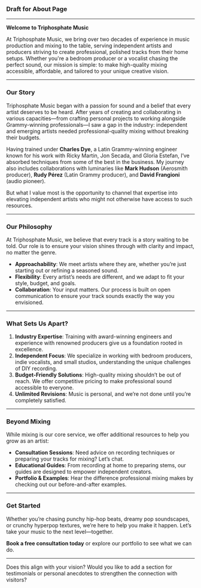 ### Draft for **About Page**

---

**Welcome to Triphosphate Music**  

At Triphosphate Music, we bring over two decades of experience in music production and mixing to the table, serving independent artists and producers striving to create professional, polished tracks from their home setups. Whether you're a bedroom producer or a vocalist chasing the perfect sound, our mission is simple: to make high-quality mixing accessible, affordable, and tailored to your unique creative vision.  

---

### **Our Story**  
Triphosphate Music began with a passion for sound and a belief that every artist deserves to be heard. After years of creating and collaborating in various capacities—from crafting personal projects to working alongside Grammy-winning professionals—I saw a gap in the industry: independent and emerging artists needed professional-quality mixing without breaking their budgets.  

Having trained under **Charles Dye**, a Latin Grammy-winning engineer known for his work with Ricky Martin, Jon Secada, and Gloria Estefan, I’ve absorbed techniques from some of the best in the business. My journey also includes collaborations with luminaries like **Mark Hudson** (Aerosmith producer), **Rudy Pérez** (Latin Grammy producer), and **David Frangioni** (audio pioneer).  

But what I value most is the opportunity to channel that expertise into elevating independent artists who might not otherwise have access to such resources.

---

### **Our Philosophy**  
At Triphosphate Music, we believe that every track is a story waiting to be told. Our role is to ensure your vision shines through with clarity and impact, no matter the genre.  
- **Approachability**: We meet artists where they are, whether you’re just starting out or refining a seasoned sound.  
- **Flexibility**: Every artist’s needs are different, and we adapt to fit your style, budget, and goals.  
- **Collaboration**: Your input matters. Our process is built on open communication to ensure your track sounds exactly the way you envisioned.  

---

### **What Sets Us Apart?**  
1. **Industry Expertise**: Training with award-winning engineers and experience with renowned producers give us a foundation rooted in excellence.  
2. **Independent Focus**: We specialize in working with bedroom producers, indie vocalists, and small studios, understanding the unique challenges of DIY recording.  
3. **Budget-Friendly Solutions**: High-quality mixing shouldn’t be out of reach. We offer competitive pricing to make professional sound accessible to everyone.  
4. **Unlimited Revisions**: Music is personal, and we’re not done until you’re completely satisfied.  

---

### **Beyond Mixing**  
While mixing is our core service, we offer additional resources to help you grow as an artist:  
- **Consultation Sessions**: Need advice on recording techniques or preparing your tracks for mixing? Let’s chat.  
- **Educational Guides**: From recording at home to preparing stems, our guides are designed to empower independent creators.  
- **Portfolio & Examples**: Hear the difference professional mixing makes by checking out our before-and-after examples.  

---

### **Get Started**  
Whether you’re chasing punchy hip-hop beats, dreamy pop soundscapes, or crunchy hyperpop textures, we’re here to help you make it happen. Let’s take your music to the next level—together.  

**Book a free consultation today** or explore our portfolio to see what we can do.  

---

Does this align with your vision? Would you like to add a section for testimonials or personal anecdotes to strengthen the connection with visitors?